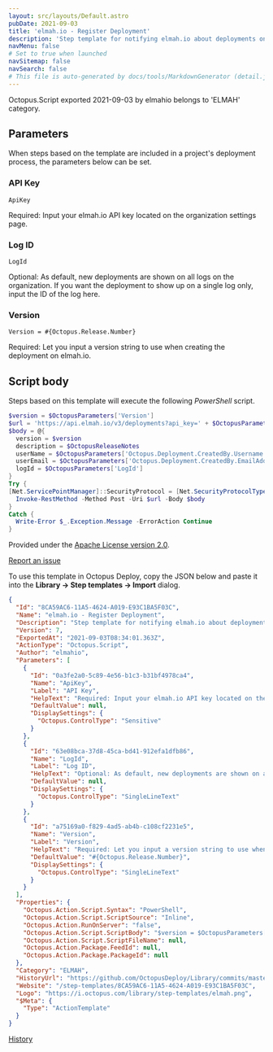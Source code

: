 ```yaml
---
layout: src/layouts/Default.astro
pubDate: 2021-09-03
title: 'elmah.io - Register Deployment'
description: 'Step template for notifying elmah.io about deployments on Octopus.'
navMenu: false
# Set to true when launched
navSitemap: false
navSearch: false
# This file is auto-generated by docs/tools/MarkdownGenerator (detail.js)
---
```


Octopus.Script exported 2021-09-03 by elmahio belongs to 'ELMAH' category.

## Parameters

When steps based on the template are included in a project's deployment process, the parameters below can be set.


<div class="param">

### API Key

`ApiKey`

Required: Input your elmah.io API key located on the organization settings page.

</div>
        
<div class="param">

### Log ID

`LogId`

Optional: As default, new deployments are shown on all logs on the organization. If you want the deployment to show up on a single log only, input the ID of the log here.

</div>
        
<div class="param">

### Version

`Version = #{Octopus.Release.Number}`

Required: Let you input a version string to use when creating the deployment on elmah.io.

</div>
        

## Script body

Steps based on this template will execute the following *PowerShell* script.

```powershell
$version = $OctopusParameters['Version']
$url = 'https://api.elmah.io/v3/deployments?api_key=' + $OctopusParameters['ApiKey']
$body = @{
  version = $version
  description = $OctopusReleaseNotes
  userName = $OctopusParameters['Octopus.Deployment.CreatedBy.Username']
  userEmail = $OctopusParameters['Octopus.Deployment.CreatedBy.EmailAddress']
  logId = $OctopusParameters['LogId']
}
Try {
[Net.ServicePointManager]::SecurityProtocol = [Net.SecurityProtocolType]::Tls12, [Net.SecurityProtocolType]::Tls11, [Net.SecurityProtocolType]::Tls
  Invoke-RestMethod -Method Post -Uri $url -Body $body
}
Catch {
  Write-Error $_.Exception.Message -ErrorAction Continue
}
```

Provided under the [Apache License version 2.0](https://github.com/OctopusDeploy/Library/blob/master/LICENSE.txt).

[Report an issue](https://github.com/OctopusDeploy/Library/issues/new?assignees=&labels=&projects=&template=bug-report.yml&title=Issue%20with%20elmah.io%20-%20Register%20Deployment&step-template=elmah.io%20-%20Register%20Deployment)

<div class="get-json">

To use this template in Octopus Deploy, copy the JSON below and paste it into the **Library → Step templates → Import** dialog.

```json
{
  "Id": "8CA59AC6-11A5-4624-A019-E93C1BA5F03C",
  "Name": "elmah.io - Register Deployment",
  "Description": "Step template for notifying elmah.io about deployments on Octopus.",
  "Version": 7,
  "ExportedAt": "2021-09-03T08:34:01.363Z",
  "ActionType": "Octopus.Script",
  "Author": "elmahio",
  "Parameters": [
    {
      "Id": "0a3fe2a0-5c89-4e56-b1c3-b31bf4978ca4",
      "Name": "ApiKey",
      "Label": "API Key",
      "HelpText": "Required: Input your elmah.io API key located on the organization settings page.",
      "DefaultValue": null,
      "DisplaySettings": {
        "Octopus.ControlType": "Sensitive"
      }
    },
    {
      "Id": "63e08bca-37d8-45ca-bd41-912efa1dfb86",
      "Name": "LogId",
      "Label": "Log ID",
      "HelpText": "Optional: As default, new deployments are shown on all logs on the organization. If you want the deployment to show up on a single log only, input the ID of the log here.",
      "DefaultValue": null,
      "DisplaySettings": {
        "Octopus.ControlType": "SingleLineText"
      }
    },
    {
      "Id": "a75169a0-f829-4ad5-ab4b-c108cf2231e5",
      "Name": "Version",
      "Label": "Version",
      "HelpText": "Required: Let you input a version string to use when creating the deployment on elmah.io.",
      "DefaultValue": "#{Octopus.Release.Number}",
      "DisplaySettings": {
        "Octopus.ControlType": "SingleLineText"
      }
    }
  ],
  "Properties": {
    "Octopus.Action.Script.Syntax": "PowerShell",
    "Octopus.Action.Script.ScriptSource": "Inline",
    "Octopus.Action.RunOnServer": "false",
    "Octopus.Action.Script.ScriptBody": "$version = $OctopusParameters['Version']\n$url = 'https://api.elmah.io/v3/deployments?api_key=' + $OctopusParameters['ApiKey']\n$body = @{\n  version = $version\n  description = $OctopusReleaseNotes\n  userName = $OctopusParameters['Octopus.Deployment.CreatedBy.Username']\n  userEmail = $OctopusParameters['Octopus.Deployment.CreatedBy.EmailAddress']\n  logId = $OctopusParameters['LogId']\n}\nTry {\n[Net.ServicePointManager]::SecurityProtocol = [Net.SecurityProtocolType]::Tls12, [Net.SecurityProtocolType]::Tls11, [Net.SecurityProtocolType]::Tls\n  Invoke-RestMethod -Method Post -Uri $url -Body $body\n}\nCatch {\n  Write-Error $_.Exception.Message -ErrorAction Continue\n}",
    "Octopus.Action.Script.ScriptFileName": null,
    "Octopus.Action.Package.FeedId": null,
    "Octopus.Action.Package.PackageId": null
  },
  "Category": "ELMAH",
  "HistoryUrl": "https://github.com/OctopusDeploy/Library/commits/master/step-templates//opt/buildagent/work/75443764cd38076d/step-templates/elmahio-notify-deployment.json",
  "Website": "/step-templates/8CA59AC6-11A5-4624-A019-E93C1BA5F03C",
  "Logo": "https://i.octopus.com/library/step-templates/elmah.png",
  "$Meta": {
    "Type": "ActionTemplate"
  }
}
```

[History](https://github.com/OctopusDeploy/Library/commits/master/step-templates/https://github.com/OctopusDeploy/Library/commits/master/step-templates//opt/buildagent/work/75443764cd38076d/step-templates/elmahio-notify-deployment.json)

</div>
